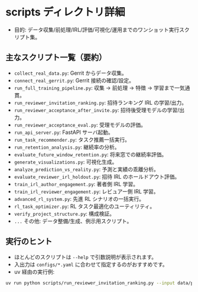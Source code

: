 # scripts ディレクトリ詳細

- 目的: データ収集/前処理/IRL/評価/可視化/運用までのワンショット実行スクリプト集。

## 主なスクリプト一覧（要約）

- `collect_real_data.py`: Gerrit からデータ収集。
- `connect_real_gerrit.py`: Gerrit 接続の確認/設定。
- `run_full_training_pipeline.py`: 収集 → 前処理 → 特徴 → 学習まで一気通貫。
- `run_reviewer_invitation_ranking.py`: 招待ランキング IRL の学習/出力。
- `run_reviewer_acceptance_after_invite.py`: 招待後受理モデルの学習/出力。
- `run_reviewer_acceptance_eval.py`: 受理モデルの評価。
- `run_api_server.py`: FastAPI サーバ起動。
- `run_task_recommender.py`: タスク推薦一括実行。
- `run_retention_analysis.py`: 継続率の分析。
- `evaluate_future_window_retention.py`: 将来窓での継続率評価。
- `generate_visualizations.py`: 可視化生成。
- `analyze_prediction_vs_reality.py`: 予測と実績の乖離分析。
- `evaluate_reviewer_irl_holdout.py`: 招待 IRL のホールドアウト評価。
- `train_irl_author_engagement.py`: 著者側 IRL 学習。
- `train_irl_reviewer_engagement.py`: レビュアー側 IRL 学習。
- `advanced_rl_system.py`: 先進 RL シナリオの一括実行。
- `rl_task_optimizer.py`: RL タスク最適化のユーティリティ。
- `verify_project_structure.py`: 構成検証。
- `...` その他: データ整備/生成、例示用スクリプト。

## 実行のヒント

- ほとんどのスクリプトは `--help` で引数説明が表示されます。
- 入出力は `configs/*.yaml` に合わせて指定するのがおすすめです。
- uv 経由の実行例:

```bash
uv run python scripts/run_reviewer_invitation_ranking.py --input data/processed/unified/all_reviews.json --output outputs/reviewer_invitation_ranking/
```
